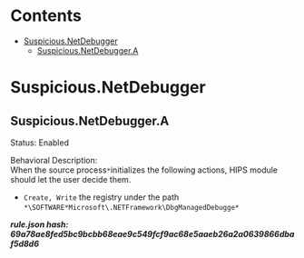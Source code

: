 



Contents
========

* [Suspicious.NetDebugger](#suspiciousnetdebugger)
	* [Suspicious.NetDebugger.A](#suspiciousnetdebuggera)

# Suspicious.NetDebugger

## Suspicious.NetDebugger.A
  
Status: Enabled

Behavioral Description:   
When the source process`*`initializes the following actions, HIPS module should let the user decide them.
- `Create, Write` the registry under the path `*\SOFTWARE*Microsoft\.NETFramework\DbgManagedDebugge*`
  
***rule.json hash: 69a78ae8fed5bc9bcbb68eae9c549fcf9ac68e5aaeb26a2a0639866dbaf5d8d6***